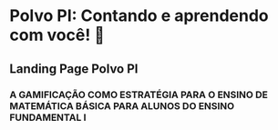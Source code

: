 # Polvo PI: Contando e aprendendo com você! 🦑
## Landing Page Polvo PI

### A GAMIFICAÇÃO COMO ESTRATÉGIA PARA O ENSINO DE MATEMÁTICA BÁSICA PARA ALUNOS DO ENSINO FUNDAMENTAL I
